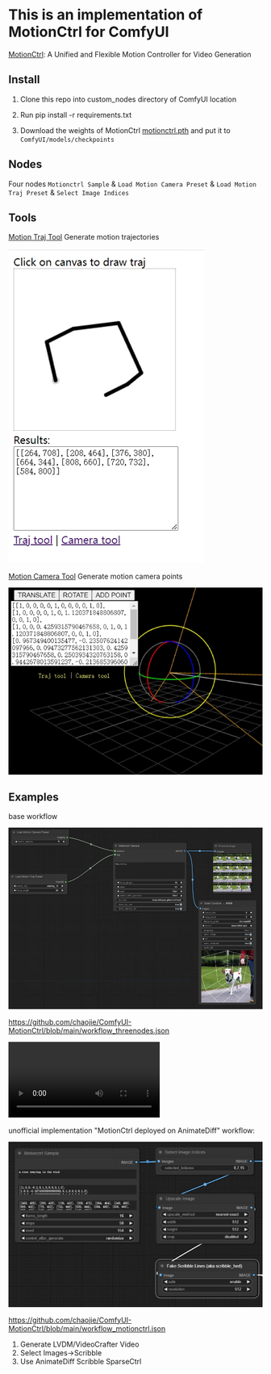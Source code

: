# This is an implementation of MotionCtrl for ComfyUI

[MotionCtrl](https://github.com/TencentARC/MotionCtrl): A Unified and Flexible Motion Controller for Video Generation 

## Install

1. Clone this repo into custom_nodes directory of ComfyUI location

2. Run pip install -r requirements.txt

3. Download the weights of MotionCtrl  [motionctrl.pth](https://huggingface.co/TencentARC/MotionCtrl/blob/main/motionctrl.pth) and put it to `ComfyUI/models/checkpoints`

## Nodes

Four nodes `Motionctrl Sample` & `Load Motion Camera Preset` & `Load Motion Traj Preset` & `Select Image Indices`

## Tools

[Motion Traj Tool](https://chaojie.github.io/ComfyUI-MotionCtrl/tools/draw.html) Generate motion trajectories

<img src="assets/traj.png" raw=true>

[Motion Camera Tool](https://chaojie.github.io/ComfyUI-MotionCtrl/tools/index.html) Generate motion camera points

<img src="assets/camera.png" raw=true>

## Examples

base workflow

<img src="assets/base_wf.png" raw=true>

https://github.com/chaojie/ComfyUI-MotionCtrl/blob/main/workflow_threenodes.json

<video src="assets/dog.mp4" autoplay="true"></video>

unofficial implementation "MotionCtrl deployed on AnimateDiff" workflow:

<img src="assets/scribble_wf.png" raw=true>

https://github.com/chaojie/ComfyUI-MotionCtrl/blob/main/workflow_motionctrl.json

1. Generate LVDM/VideoCrafter Video
2. Select Images->Scribble
3. Use AnimateDiff Scribble SparseCtrl
